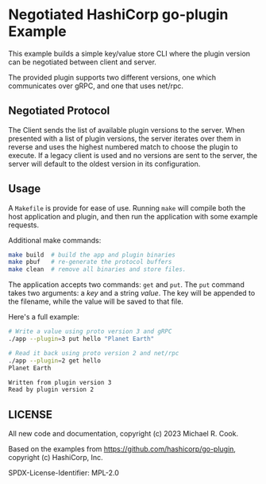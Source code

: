 # Negotiated HashiCorp go-plugin Example

This example builds a simple key/value store CLI where the plugin version can
be negotiated between client and server.

The provided plugin supports two different versions, one which communicates
over gRPC, and one that uses net/rpc.

## Negotiated Protocol

The Client sends the list of available plugin versions to the server. When
presented with a list of plugin versions, the server iterates over them in
reverse and uses the highest numbered match to choose the plugin to execute.
If a legacy client is used and no versions are sent to the server, the server
will default to the oldest version in its configuration.


## Usage

A `Makefile` is provide for ease of use. Running `make` will compile both the
host application and plugin, and then run the application with some example
requests.

Additional make commands:

```sh
make build  # build the app and plugin binaries
make pbuf   # re-generate the protocol buffers
make clean  # remove all binaries and store files.
```

The application accepts two commands: `get` and `put`. The `put` command takes
two arguments: a _key_ and a string _value_. The key will be appended to the
filename, while the value will be saved to that file.

Here's a full example:

```sh
# Write a value using proto version 3 and gRPC
./app --plugin=3 put hello "Planet Earth"

# Read it back using proto version 2 and net/rpc
./app --plugin=2 get hello
Planet Earth

Written from plugin version 3
Read by plugin version 2
```


## LICENSE

All new code and documentation, copyright (c) 2023 Michael R. Cook.

Based on the examples from https://github.com/hashicorp/go-plugin, copyright (c) HashiCorp, Inc.

SPDX-License-Identifier: MPL-2.0
